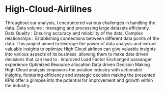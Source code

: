 # High-Cloud-Airlilnes
Throughout our analysis, I encountered various challenges in handling the data. Data volume : managing and processing large datasets efficiently. Data Quality : Ensuring accuracy and reliability of the data. Complex relationships : Establishing connections between different data points of the data.
This project aimed to leverage the power of data analysis and extract valuable insights to optimize High Cloud airlines can give valuable insights into various aspects of its business, allowing them to make data driven decisions that can lead to : 
Improved Load Factor
Enchanged passanger experience
Optimized Resource allocation
Data driven Decision Making
High Cloud analysis empowers the aviation industry with actionable insights, forstering efficiency and strategic decision  making 
the presented KPIs offer a glimpse into the potential for improvement and growth within the industry.
